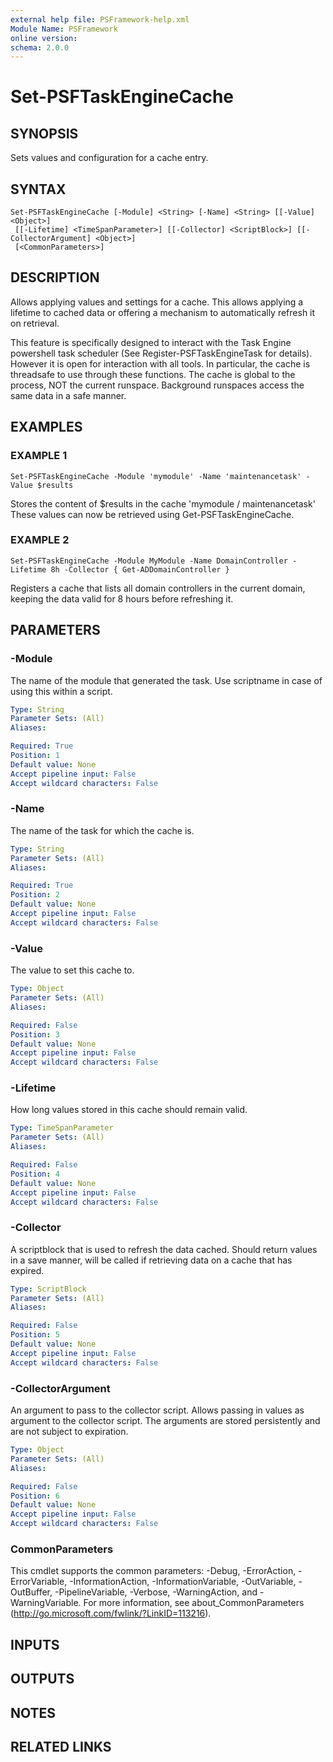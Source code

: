 ```yaml
---
external help file: PSFramework-help.xml
Module Name: PSFramework
online version:
schema: 2.0.0
---
```


# Set-PSFTaskEngineCache

## SYNOPSIS
Sets values and configuration for a cache entry.

## SYNTAX

```
Set-PSFTaskEngineCache [-Module] <String> [-Name] <String> [[-Value] <Object>]
 [[-Lifetime] <TimeSpanParameter>] [[-Collector] <ScriptBlock>] [[-CollectorArgument] <Object>]
 [<CommonParameters>]
```

## DESCRIPTION
Allows applying values and settings for a cache.
This allows applying a lifetime to cached data or offering a mechanism to automatically refresh it on retrieval.

This feature is specifically designed to interact with the Task Engine powershell task scheduler (See Register-PSFTaskEngineTask for details).
However it is open for interaction with all tools.
In particular, the cache is threadsafe to use through these functions.
The cache is global to the process, NOT the current runspace.
Background runspaces access the same data in a safe manner.

## EXAMPLES

### EXAMPLE 1
```
Set-PSFTaskEngineCache -Module 'mymodule' -Name 'maintenancetask' -Value $results
```

Stores the content of $results in the cache 'mymodule / maintenancetask'
These values can now be retrieved using Get-PSFTaskEngineCache.

### EXAMPLE 2
```
Set-PSFTaskEngineCache -Module MyModule -Name DomainController -Lifetime 8h -Collector { Get-ADDomainController }
```

Registers a cache that lists all domain controllers in the current domain, keeping the data valid for 8 hours before refreshing it.

## PARAMETERS

### -Module
The name of the module that generated the task.
Use scriptname in case of using this within a script.

```yaml
Type: String
Parameter Sets: (All)
Aliases:

Required: True
Position: 1
Default value: None
Accept pipeline input: False
Accept wildcard characters: False
```

### -Name
The name of the task for which the cache is.

```yaml
Type: String
Parameter Sets: (All)
Aliases:

Required: True
Position: 2
Default value: None
Accept pipeline input: False
Accept wildcard characters: False
```

### -Value
The value to set this cache to.

```yaml
Type: Object
Parameter Sets: (All)
Aliases:

Required: False
Position: 3
Default value: None
Accept pipeline input: False
Accept wildcard characters: False
```

### -Lifetime
How long values stored in this cache should remain valid.

```yaml
Type: TimeSpanParameter
Parameter Sets: (All)
Aliases:

Required: False
Position: 4
Default value: None
Accept pipeline input: False
Accept wildcard characters: False
```

### -Collector
A scriptblock that is used to refresh the data cached.
Should return values in a save manner, will be called if retrieving data on a cache that has expired.

```yaml
Type: ScriptBlock
Parameter Sets: (All)
Aliases:

Required: False
Position: 5
Default value: None
Accept pipeline input: False
Accept wildcard characters: False
```

### -CollectorArgument
An argument to pass to the collector script.
Allows passing in values as argument to the collector script.
The arguments are stored persistently and are not subject to expiration.

```yaml
Type: Object
Parameter Sets: (All)
Aliases:

Required: False
Position: 6
Default value: None
Accept pipeline input: False
Accept wildcard characters: False
```

### CommonParameters
This cmdlet supports the common parameters: -Debug, -ErrorAction, -ErrorVariable, -InformationAction, -InformationVariable, -OutVariable, -OutBuffer, -PipelineVariable, -Verbose, -WarningAction, and -WarningVariable. For more information, see about_CommonParameters (http://go.microsoft.com/fwlink/?LinkID=113216).

## INPUTS

## OUTPUTS

## NOTES

## RELATED LINKS
